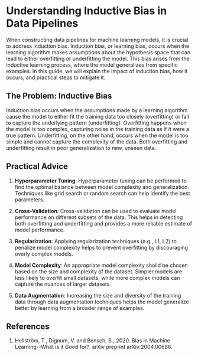 # Understanding Inductive Bias in Data Pipelines
When constructing data pipelines for machine learning models, it is crucial to address induction bias. Induction bias, or learning bias, occurs when the learning algorithm makes assumptions about the hypothesis space that can lead to either overfitting or underfitting the model. This bias arises from the inductive learning process, where the model generalizes from specific examples. In this guide, we will explain the impact of induction bias, how it occurs, and practical steps to mitigate it.

## The Problem: Inductive Bias
Induction bias occurs when the assumptions made by a learning algorithm cause the model to either fit the training data too closely (overfitting) or fail to capture the underlying pattern (underfitting). Overfitting happens when the model is too complex, capturing noise in the training data as if it were a true pattern. Underfitting, on the other hand, occurs when the model is too simple and cannot capture the complexity of the data. Both overfitting and underfitting result in poor generalization to new, unseen data.

## Practical Advice

1. **Hyperparameter Tuning**: Hyperparameter tuning can be performed to find the optimal balance between model complexity and generalization. Techniques like grid search or random search can help identify the best parameters.

2. **Cross-Validation**: Cross-validation can be used to evaluate model performance on different subsets of the data. This helps in detecting both overfitting and underfitting and provides a more reliable estimate of model performance.

3. **Regularization**:  Applying regularization techniques (e.g., L1, L2) to penalize model complexity helps to prevent overfitting by discouraging overly complex models.

4. **Model Complexity**: An appropriate model complexity shoild be chosen based on the size and complexity of the dataset. Simpler models are less likely to overfit small datasets, while more complex models can capture the nuances of larger datasets.

5. **Data Augmentation**: Increasing the size and diversity of the training data through data augmentation techniques helps the model generalize better by learning from a broader range of examples.

## References
1. Hellström, T., Dignum, V. and Bensch, S., 2020. Bias in Machine Learning--What is it Good for?. arXiv preprint arXiv:2004.00686.